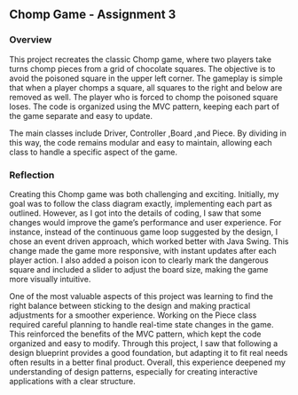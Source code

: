 ## Chomp Game - Assignment 3

### Overview

This project recreates the classic Chomp game, where two players take 
turns chomp pieces from a grid of chocolate squares. The objective is 
to avoid the poisoned square in the upper left corner. The gameplay 
is simple that when a player chomps a square, all squares to the right 
and below are removed as well. The player who is forced to chomp the 
poisoned square loses. The code is organized using the MVC pattern, 
keeping each part of the game separate and easy to update.

The main classes include Driver, Controller ,Board ,and Piece. By 
dividing in this way, the code remains modular and easy to maintain, 
allowing each class to handle a specific aspect of the game.

### Reflection

Creating this Chomp game was both challenging and exciting. Initially, 
my goal was to follow the class diagram exactly, implementing each 
part as outlined. However, as I got into the details of coding, I saw 
that some changes would improve the game’s performance and user 
experience. For instance, instead of the continuous game loop suggested 
by the design, I chose an event driven approach, which worked better 
with Java Swing. This change made the game more responsive, with 
instant updates after each player action. I also added a poison icon 
to clearly mark the dangerous square and included a slider to adjust 
the board size, making the game more visually intuitive.

One of the most valuable aspects of this project was learning to find 
the right balance between sticking to the design and making practical 
adjustments for a smoother experience. Working on the Piece class 
required careful planning to handle real-time state changes in the game. 
This reinforced the benefits of the MVC pattern, which kept the code 
organized and easy to modify. Through this project, I saw that 
following a design blueprint provides a good foundation, but adapting 
it to fit real needs often results in a better final product. Overall, 
this experience deepened my understanding of design patterns, especially 
for creating interactive applications with a clear structure.
